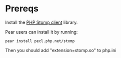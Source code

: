 Prereqs
=======

Install the [PHP Stomp client](http://www.php.net/manual/en/book.stomp.php) 
library.

Pear users can install it by running:

    pear install pecl.php.net/stomp

Then you should add "extension=stomp.so" to php.ini

